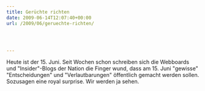 ```yaml
---
title: Gerüchte richten
date: 2009-06-14T12:07:40+00:00
url: /2009/06/geruechte-richten/




---
```

Heute ist der 15. Juni. Seit Wochen schon schreiben sich die Webboards und "Insider"-Blogs der Nation die Finger wund, dass am 15. Juni "gewisse" "Entscheidungen" und "Verlautbarungen" öffentlich gemacht werden sollen. Sozusagen eine royal surprise. Wir werden ja sehen.
